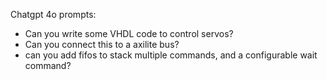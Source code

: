 Chatgpt 4o prompts:
* Can you write some VHDL code to control servos?
* Can you connect this to a axilite bus?
* can you add fifos  to stack multiple commands, and a configurable wait command?